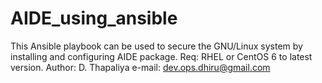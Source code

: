 # AIDE_using_ansible
This Ansible playbook can be used to secure the GNU/Linux system by installing and configuring AIDE package. Req: RHEL or CentOS 6 to latest version. 
Author: D. Thapaliya
e-mail: dev.ops.dhiru@gmail.com
